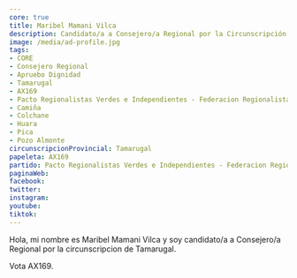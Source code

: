 ```yaml
---
core: true
title: Maribel Mamani Vilca
description: Candidato/a a Consejero/a Regional por la Circunscripción de Tamarugal
image: /media/ad-profile.jpg
tags:
- CORE
- Consejero Regional
- Apruebo Dignidad
- Tamarugal
- AX169
- Pacto Regionalistas Verdes e Independientes - Federacion Regionalista Verde Social - Independientes
- Camiña
- Colchane
- Huara
- Pica
- Pozo Almonte
circunscripcionProvincial: Tamarugal
papeleta: AX169
partido: Pacto Regionalistas Verdes e Independientes - Federacion Regionalista Verde Social - Independientes
paginaWeb:
facebook:
twitter:
instagram:
youtube:
tiktok:
---
```

Hola, mi nombre es Maribel Mamani Vilca y soy candidato/a a Consejero/a Regional por la circunscripcion de Tamarugal.

Vota AX169.